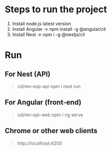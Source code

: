 # Steps to run the project

1. Install node.js latest version
2. Install Angular -> npm install -g @angular/cli
2. Install Nest ->  npm i -g @nestjs/cli

# Run
## For Nest (API)

> cd/rev-exp-api
> npm i
> nest run

## For Angular (front-end)

> cd/rev-epi-web
> npm i
> ng serve

## Chrome or other web clients
> http://localhost:4200